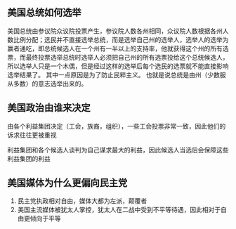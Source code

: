 ## 美国总统如何选举

美国总统由参议院众议院投票产生，参议院人数各州相同，众议院人数根据各州人数比例分配；选民并不直接选举总统，而是选举自己州的选举人，选举人的选举为赢者通吃，即总统候选人在一个州有一半以上的支持率，他就获得这个州的所有选票，而最终投票选举总统时选举人必须把自己州的所有选票投给这个总统候选人，所以选举人只是一个木偶，但是经过这样的选举后每个选民的选票就不能直接影响选举结果了。
其中一点原因是为了防止民粹主义。
也就是说总统是由州（少数服从多数）的意志选举出来的。

## 美国政治由谁来决定

由各个利益集团决定（工会，族裔，组织），一些工会投票非常一致，因此他们的诉求往往更被重视

利益集团和各个候选人谈判为自己谋求最大的利益，因此候选人当选后会保障这些利益集团的利益

## 美国媒体为什么更偏向民主党

1. 民主党执政相对自由，媒体大都为左派，颠覆者
2. 美国主流媒体被犹太人掌控，犹太人在二战中受到不平等待遇，因此相对于自由更倾向于平等